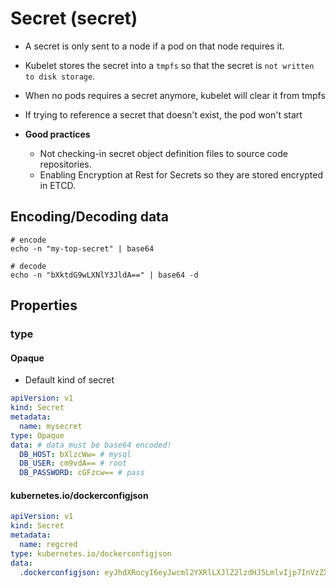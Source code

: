 # Secret (secret)

- A secret is only sent to a node if a pod on that node requires it.
- Kubelet stores the secret into a `tmpfs` so that the secret is `not written to disk storage`.
- When no pods requires a secret anymore, kubelet will clear it from tmpfs
- If trying to reference a secret that doesn't exist, the pod won't start

- **Good practices**
  - Not checking-in secret object definition files to source code repositories.
  - Enabling Encryption at Rest for Secrets so they are stored encrypted in ETCD.

## Encoding/Decoding data

```shell
# encode
echo -n "my-top-secret" | base64

# decode
echo -n "bXktdG9wLXNlY3JldA==" | base64 -d
```

## Properties

### type

#### Opaque

- Default kind of secret

```yaml
apiVersion: v1
kind: Secret
metadata:
  name: mysecret
type: Opaque
data: # data must be base64 encoded!
  DB_HOST: bXlzcWw= # mysql
  DB_USER: cm9vdA== # root
  DB_PASSWORD: cGFzcw== # pass
```

#### kubernetes.io/dockerconfigjson

```yaml
apiVersion: v1
kind: Secret
metadata:
  name: regcred
type: kubernetes.io/dockerconfigjson
data:
  .dockerconfigjson: eyJhdXRocyI6eyJwcml2YXRlLXJlZ2lzdHJ5LmlvIjp7InVzZXJuYW1lIjoicmVnaXN0cnktdXNlciIsInBhc3N3b3JkIjoicmVnaXN0cnktcGFzc3dvcmQiLCJlbWFpbCI6Im1haWxAbWFpbC5jb20iLCJhdXRoIjoiY21WbmFYTjBjbmt0ZFhObGNqcHlaV2RwYzNSeWVTMXdZWE56ZDI5eVpBPT0ifX19
```
